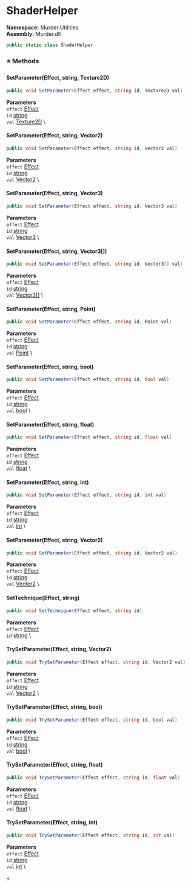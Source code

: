 # ShaderHelper

**Namespace:** Murder.Utilities \
**Assembly:** Murder.dll

```csharp
public static class ShaderHelper
```

### ⭐ Methods
#### SetParameter(Effect, string, Texture2D)
```csharp
public void SetParameter(Effect effect, string id, Texture2D val)
```

**Parameters** \
`effect` [Effect](https://docs.monogame.net/api/Microsoft.Xna.Framework.Graphics.Effect.html) \
`id` [string](https://learn.microsoft.com/en-us/dotnet/api/System.String?view=net-7.0) \
`val` [Texture2D](https://docs.monogame.net/api/Microsoft.Xna.Framework.Graphics.Texture2D.html) \

#### SetParameter(Effect, string, Vector2)
```csharp
public void SetParameter(Effect effect, string id, Vector2 val)
```

**Parameters** \
`effect` [Effect](https://docs.monogame.net/api/Microsoft.Xna.Framework.Graphics.Effect.html) \
`id` [string](https://learn.microsoft.com/en-us/dotnet/api/System.String?view=net-7.0) \
`val` [Vector2](https://docs.monogame.net/api/Microsoft.Xna.Framework.Vector2.html) \

#### SetParameter(Effect, string, Vector3)
```csharp
public void SetParameter(Effect effect, string id, Vector3 val)
```

**Parameters** \
`effect` [Effect](https://docs.monogame.net/api/Microsoft.Xna.Framework.Graphics.Effect.html) \
`id` [string](https://learn.microsoft.com/en-us/dotnet/api/System.String?view=net-7.0) \
`val` [Vector3](https://docs.monogame.net/api/Microsoft.Xna.Framework.Vector3.html) \

#### SetParameter(Effect, string, Vector3[])
```csharp
public void SetParameter(Effect effect, string id, Vector3[] val)
```

**Parameters** \
`effect` [Effect](https://docs.monogame.net/api/Microsoft.Xna.Framework.Graphics.Effect.html) \
`id` [string](https://learn.microsoft.com/en-us/dotnet/api/System.String?view=net-7.0) \
`val` [Vector3[]](https://docs.monogame.net/api/Microsoft.Xna.Framework.Vector3.html) \

#### SetParameter(Effect, string, Point)
```csharp
public void SetParameter(Effect effect, string id, Point val)
```

**Parameters** \
`effect` [Effect](https://docs.monogame.net/api/Microsoft.Xna.Framework.Graphics.Effect.html) \
`id` [string](https://learn.microsoft.com/en-us/dotnet/api/System.String?view=net-7.0) \
`val` [Point](../../Murder/Core/Geometry/Point.html) \

#### SetParameter(Effect, string, bool)
```csharp
public void SetParameter(Effect effect, string id, bool val)
```

**Parameters** \
`effect` [Effect](https://docs.monogame.net/api/Microsoft.Xna.Framework.Graphics.Effect.html) \
`id` [string](https://learn.microsoft.com/en-us/dotnet/api/System.String?view=net-7.0) \
`val` [bool](https://learn.microsoft.com/en-us/dotnet/api/System.Boolean?view=net-7.0) \

#### SetParameter(Effect, string, float)
```csharp
public void SetParameter(Effect effect, string id, float val)
```

**Parameters** \
`effect` [Effect](https://docs.monogame.net/api/Microsoft.Xna.Framework.Graphics.Effect.html) \
`id` [string](https://learn.microsoft.com/en-us/dotnet/api/System.String?view=net-7.0) \
`val` [float](https://learn.microsoft.com/en-us/dotnet/api/System.Single?view=net-7.0) \

#### SetParameter(Effect, string, int)
```csharp
public void SetParameter(Effect effect, string id, int val)
```

**Parameters** \
`effect` [Effect](https://docs.monogame.net/api/Microsoft.Xna.Framework.Graphics.Effect.html) \
`id` [string](https://learn.microsoft.com/en-us/dotnet/api/System.String?view=net-7.0) \
`val` [int](https://learn.microsoft.com/en-us/dotnet/api/System.Int32?view=net-7.0) \

#### SetParameter(Effect, string, Vector2)
```csharp
public void SetParameter(Effect effect, string id, Vector2 val)
```

**Parameters** \
`effect` [Effect](https://docs.monogame.net/api/Microsoft.Xna.Framework.Graphics.Effect.html) \
`id` [string](https://learn.microsoft.com/en-us/dotnet/api/System.String?view=net-7.0) \
`val` [Vector2](https://learn.microsoft.com/en-us/dotnet/api/System.Numerics.Vector2?view=net-7.0) \

#### SetTechnique(Effect, string)
```csharp
public void SetTechnique(Effect effect, string id)
```

**Parameters** \
`effect` [Effect](https://docs.monogame.net/api/Microsoft.Xna.Framework.Graphics.Effect.html) \
`id` [string](https://learn.microsoft.com/en-us/dotnet/api/System.String?view=net-7.0) \

#### TrySetParameter(Effect, string, Vector2)
```csharp
public void TrySetParameter(Effect effect, string id, Vector2 val)
```

**Parameters** \
`effect` [Effect](https://docs.monogame.net/api/Microsoft.Xna.Framework.Graphics.Effect.html) \
`id` [string](https://learn.microsoft.com/en-us/dotnet/api/System.String?view=net-7.0) \
`val` [Vector2](https://docs.monogame.net/api/Microsoft.Xna.Framework.Vector2.html) \

#### TrySetParameter(Effect, string, bool)
```csharp
public void TrySetParameter(Effect effect, string id, bool val)
```

**Parameters** \
`effect` [Effect](https://docs.monogame.net/api/Microsoft.Xna.Framework.Graphics.Effect.html) \
`id` [string](https://learn.microsoft.com/en-us/dotnet/api/System.String?view=net-7.0) \
`val` [bool](https://learn.microsoft.com/en-us/dotnet/api/System.Boolean?view=net-7.0) \

#### TrySetParameter(Effect, string, float)
```csharp
public void TrySetParameter(Effect effect, string id, float val)
```

**Parameters** \
`effect` [Effect](https://docs.monogame.net/api/Microsoft.Xna.Framework.Graphics.Effect.html) \
`id` [string](https://learn.microsoft.com/en-us/dotnet/api/System.String?view=net-7.0) \
`val` [float](https://learn.microsoft.com/en-us/dotnet/api/System.Single?view=net-7.0) \

#### TrySetParameter(Effect, string, int)
```csharp
public void TrySetParameter(Effect effect, string id, int val)
```

**Parameters** \
`effect` [Effect](https://docs.monogame.net/api/Microsoft.Xna.Framework.Graphics.Effect.html) \
`id` [string](https://learn.microsoft.com/en-us/dotnet/api/System.String?view=net-7.0) \
`val` [int](https://learn.microsoft.com/en-us/dotnet/api/System.Int32?view=net-7.0) \



⚡